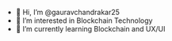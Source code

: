 - 👋 Hi, I’m @gauravchandrakar25
- 👀 I’m interested in Blockchain Technology
- 🌱 I’m currently learning Blockchain and  UX/UI

<!---
gauravchandrakar25/gauravchandrakar25 is a ✨ special ✨ repository because its `README.md` (this file) appears on your GitHub profile.
You can click the Preview link to take a look at your changes.
--->
